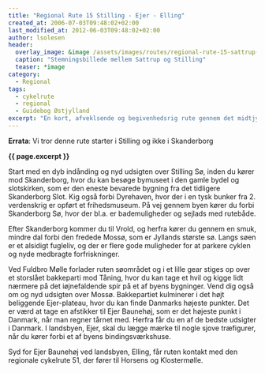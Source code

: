 ```yaml
---
title: "Regional Rute 15 Stilling - Ejer - Elling"
created_at: 2006-07-03T09:48:02+02:00
last_modified_at: 2012-06-03T09:48:02+02:00
author: lsolesen
header:
  overlay_image: &image /assets/images/routes/regional-rute-15-sattrup-stilling.jpg
  caption: "Stemningsbillede mellem Sattrup og Stilling"
  teaser: *image
category:
  - Regional
tags:
  - cykelrute
  - regional
  - Guidebog Østjylland
excerpt: "En kort, afveklsende og begivenhedsrig rute gennem det midtjyske søhøjland, op over Danmarks højeste bakkeparti og med mulighed for en afstikker til Danmarks højeste punkt."
---
```


**Errata**: Vi tror denne rute starter i Stilling og ikke i Skanderborg

**{{ page.excerpt }}**

Start med en dyb indånding og nyd udsigten over Stilling Sø, inden du kører mod Skanderborg, hvor du kan besøge bymuseet i den gamle bydel og slotskirken, som er den eneste bevarede bygning fra det tidligere Skanderborg Slot. Kig også forbi Dyrehaven, hvor der i en tysk bunker fra 2. verdenskrig er opført et frihedsmuseum. På vej gennem byen kører du forbi Skanderborg Sø, hvor der bl.a. er bademuligheder og sejlads med rutebåde.
 
Efter Skanderborg kommer du til Vrold, og herfra kører du gennem en smuk, mindre dal forbi den fredede Mossø, som er Jyllands største sø. Langs søen er et alsidigt fugleliv, og der er flere gode muligheder for at parkere cyklen og nyde medbragte forfriskninger.
 
Ved Fuldbro Mølle forlader ruten søområdet og i et lille gear stiges op over et storslået bakkeparti mod Tåning, hvor du kan tage et hvil og kigge lidt nærmere på det iøjnefaldende spir på et af byens bygninger. Vend dig også om og nyd udsigten over Mossø. Bakkepartiet kulminerer i det højt beliggende Ejer-plateau, hvor du kan finde Danmarks højeste punkter. Det er værd at tage en afstikker til Ejer Baunehøj, som er det højeste punkt i Danmark, når man regner tårnet med. Herfra får du en af de bedste udsigter i Danmark. I landsbyen, Ejer, skal du lægge mærke til nogle sjove træfigurer, når du kører forbi et af byens bindingsværkshuse.

Syd for Ejer Baunehøj ved landsbyen, Elling, får ruten kontakt med den regionale cykelrute 51, der fører til Horsens og Klostermølle.

